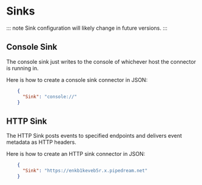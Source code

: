 # Sinks

::: note
Sink configuration will likely change in future versions.
:::


## Console Sink 

The console sink just writes to the console of whichever host the connector is running in.

Here is how to create a console sink connector in JSON:

```json
    {
      "Sink": "console://"
    }
```

## HTTP Sink

The HTTP Sink posts events to specified endpoints and delivers event metadata as HTTP headers.

Here is how to create an HTTP sink connector in JSON:

```json
    {
      "Sink": "https://enkb1keveb5r.x.pipedream.net"
    }
```
